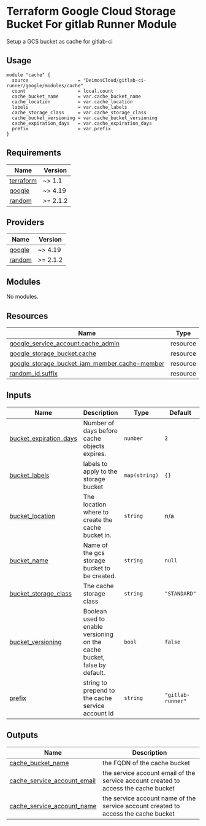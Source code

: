 # Terraform Google Cloud Storage Bucket For gitlab Runner Module

Setup a GCS bucket as cache for gitlab-ci

## Usage
```
module "cache" {
  source                  = "DeimosCloud/gitlab-ci-runner/google/modules/cache"
  count                   = local.count
  cache_bucket_name       = var.cache_bucket_name
  cache_location          = var.cache_location
  labels                  = var.cache_labels
  cache_storage_class     = var.cache_storage_class
  cache_bucket_versioning = var.cache_bucket_versioning
  cache_expiration_days   = var.cache_expiration_days
  prefix                  = var.prefix
}

```



<!-- BEGIN_TF_DOCS -->
## Requirements

| Name | Version |
|------|---------|
| <a name="requirement_terraform"></a> [terraform](#requirement\_terraform) | ~> 1.1 |
| <a name="requirement_google"></a> [google](#requirement\_google) | ~> 4.19 |
| <a name="requirement_random"></a> [random](#requirement\_random) | >= 2.1.2 |

## Providers

| Name | Version |
|------|---------|
| <a name="provider_google"></a> [google](#provider\_google) | ~> 4.19 |
| <a name="provider_random"></a> [random](#provider\_random) | >= 2.1.2 |

## Modules

No modules.

## Resources

| Name | Type |
|------|------|
| [google_service_account.cache_admin](https://registry.terraform.io/providers/hashicorp/google/latest/docs/resources/service_account) | resource |
| [google_storage_bucket.cache](https://registry.terraform.io/providers/hashicorp/google/latest/docs/resources/storage_bucket) | resource |
| [google_storage_bucket_iam_member.cache-member](https://registry.terraform.io/providers/hashicorp/google/latest/docs/resources/storage_bucket_iam_member) | resource |
| [random_id.suffix](https://registry.terraform.io/providers/hashicorp/random/latest/docs/resources/id) | resource |

## Inputs

| Name | Description | Type | Default | Required |
|------|-------------|------|---------|:--------:|
| <a name="input_bucket_expiration_days"></a> [bucket\_expiration\_days](#input\_bucket\_expiration\_days) | Number of days before cache objects expires. | `number` | `2` | no |
| <a name="input_bucket_labels"></a> [bucket\_labels](#input\_bucket\_labels) | labels to apply to the storage bucket | `map(string)` | `{}` | no |
| <a name="input_bucket_location"></a> [bucket\_location](#input\_bucket\_location) | The location where to create the cache bucket in. | `string` | n/a | yes |
| <a name="input_bucket_name"></a> [bucket\_name](#input\_bucket\_name) | Name of the gcs storage bucket to be created. | `string` | `null` | no |
| <a name="input_bucket_storage_class"></a> [bucket\_storage\_class](#input\_bucket\_storage\_class) | The cache storage class | `string` | `"STANDARD"` | no |
| <a name="input_bucket_versioning"></a> [bucket\_versioning](#input\_bucket\_versioning) | Boolean used to enable versioning on the cache bucket, false by default. | `bool` | `false` | no |
| <a name="input_prefix"></a> [prefix](#input\_prefix) | string to prepend to the cache service account id | `string` | `"gitlab-runner"` | no |

## Outputs

| Name | Description |
|------|-------------|
| <a name="output_cache_bucket_name"></a> [cache\_bucket\_name](#output\_cache\_bucket\_name) | the FQDN of the cache bucket |
| <a name="output_cache_service_account_email"></a> [cache\_service\_account\_email](#output\_cache\_service\_account\_email) | the service account email of the service account created to access the cache bucket |
| <a name="output_cache_service_account_name"></a> [cache\_service\_account\_name](#output\_cache\_service\_account\_name) | the service account name of the service account created to access the cache bucket |
<!-- END_TF_DOCS -->